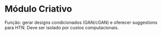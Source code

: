 # Módulo Criativo

Função: gerar designs condicionados (GAN/cGAN) e oferecer suggestions para HTN. Deve ser isolado por custos computacionais.
